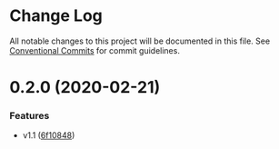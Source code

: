 # Change Log

All notable changes to this project will be documented in this file.
See [Conventional Commits](https://conventionalcommits.org) for commit guidelines.

# 0.2.0 (2020-02-21)


### Features

* v1.1 ([6f10848](https://github.com/hupe1980/react-recaptcha-hook/commit/6f10848ccc1c045f963dbab3acf70d23f39547ec))
